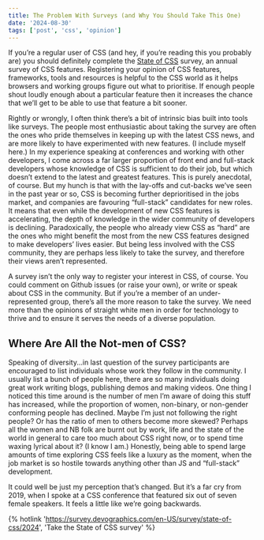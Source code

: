 ```yaml
---
title: The Problem With Surveys (and Why You Should Take This One)
date: '2024-08-30'
tags: ['post', 'css', 'opinion']
---
```


If you’re a regular user of CSS (and hey, if you’re reading this you probably are) you should definitely complete the [State of CSS](https://survey.devographics.com/en-US/survey/state-of-css/2024) survey, an annual survey of CSS features. Registering your opinion of CSS features, frameworks, tools and resources is helpful to the CSS world as it helps browsers and working groups figure out what to prioritise. If enough people shout loudly enough about a particular feature then it increases the chance that we’ll get to be able to use that feature a bit sooner.

Rightly or wrongly, I often think there’s a bit of intrinsic bias built into tools like surveys. The people most enthusiastic about taking the survey are often the ones who pride themselves in keeping up with the latest CSS news, and are more likely to have experimented with new features. (I include myself here.) In my experience speaking at conferences and working with other developers, I come across a far larger proportion of front end and full-stack developers whose knowledge of CSS is sufficient to do their job, but which doesn’t extend to the latest and greatest features. This is purely anecdotal, of course. But my hunch is that with the lay-offs and cut-backs we’ve seen in the past year or so, CSS is becoming further deprioritised in the jobs market, and companies are favouring “full-stack” candidates for new roles. It means that even while the development of new CSS features is accelerating, the depth of knowledge in the wider community of developers is declining. Paradoxically, the people who already view CSS as “hard” are the ones who might benefit the most from the new CSS features designed to make developers’ lives easier. But being less involved with the CSS community, they are perhaps less likely to take the survey, and therefore their views aren’t represented.

A survey isn’t the only way to register your interest in CSS, of course. You could comment on Github issues (or raise your own), or write or speak about CSS in the community. But if you’re a member of an under-represented group, there’s all the more reason to take the survey. We need more than the opinions of straight white men in order for technology to thrive and to ensure it serves the needs of a diverse population.

## Where Are All the Not-men of CSS?

Speaking of diversity...in last question of the survey participants are encouraged to list individuals whose work they follow in the community. I usually list a bunch of people here, there are so many individuals doing great work writing blogs, publishing demos and making videos. One thing I noticed this time around is the number of men I’m aware of doing this stuff has increased, while the proportion of women, non-binary, or non-gender conforming people has declined. Maybe I’m just not following the right people? Or has the ratio of men to others become more skewed? Perhaps all the women and NB folk are burnt out by work, life and the state of the world in general to care too much about CSS right now, or to spend time waxing lyrical about it? (I know I am.) Honestly, being able to spend large amounts of time exploring CSS feels like a luxury as the moment, when the job market is so hostile towards anything other than JS and “full-stack” development.

It could well be just my perception that’s changed. But it’s a far cry from 2019, when I spoke at a CSS conference that featured six out of seven female speakers. It feels a little like we’re going backwards.

{% hotlink 'https://survey.devographics.com/en-US/survey/state-of-css/2024', 'Take the State of CSS survey' %}
